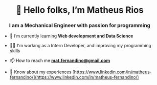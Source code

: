 <h1 align="center">👋 Hello folks, I’m Matheus Rios </h1>
<h3 align="center">I am a Mechanical Engineer with passion for programming</h3>


- 🌱 I’m currently learning **Web development and Data Science**

- 👨‍💻 I'm working as a Intern Developer, and improving my programming skills

- 📫 How to reach me **mat.fernandino@gmail.com**

- 📄 Know about my experiences [https://www.linkedin.com/in/matheus-fernandino/](https://www.linkedin.com/in/matheus-fernandino/)

